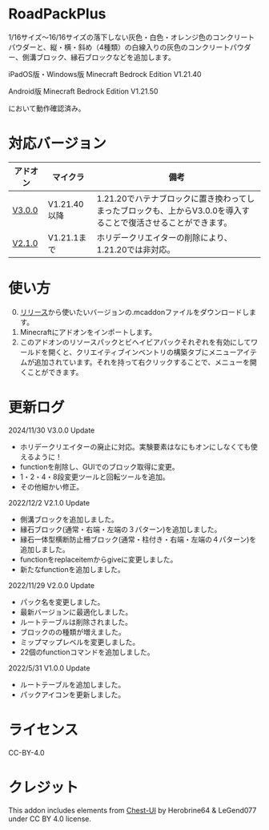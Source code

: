 # RoadPackPlus

1/16サイズ〜16/16サイズの落下しない灰色・白色・オレンジ色のコンクリートパウダーと、縦・横・斜め（4種類）の白線入りの灰色のコンクリートパウダー、側溝ブロック、縁石ブロックなどを追加します。

iPadOS版・Windows版 Minecraft Bedrock Edition V1.21.40

Android版 Minecraft Bedrock Edition V1.21.50

において動作確認済み。

# 対応バージョン

| アドオン                                                             | マイクラ     | 備考                                                                                                            |
| -------------------------------------------------------------------- | ------------ | --------------------------------------------------------------------------------------------------------------- |
| [V3.0.0](https://github.com/HakoMC/RoadPackPlus/releases/tag/V3.0.0) | V1.21.40以降 | 1.21.20でハテナブロックに置き換わってしまったブロックも、上からV3.0.0を導入することで復活させることができます。 |
| [V2.1.0](https://github.com/HakoMC/RoadPackPlus/releases/tag/V2.1.0) | V1.21.1まで  | ホリデークリエイターの削除により、1.21.20では非対応。                                                           |

# 使い方

0. [リリース](https://github.com/HakoMC/RoadPackPlus/releases)から使いたいバージョンの.mcaddonファイルをダウンロードします。
1. Minecraftにアドオンをインポートします。
2. このアドオンのリソースパックとビヘイビアパックそれぞれを有効にしてワールドを開くと、クリエイティブインベントリの構築タブにメニューアイテムが追加されています。それを持って右クリックすることで、メニューを開くことができます。

# 更新ログ

2024/11/30 V3.0.0 Update

- ホリデークリエイターの廃止に対応。実験要素はなにもオンにしなくても使えるように！
- functionを削除し、GUIでのブロック取得に変更。
- 1・2・4・8段変更ツールと回転ツールを追加。
- その他細かい修正。

2022/12/2 V2.1.0 Update

- 側溝ブロックを追加しました。
- 縁石ブロック(通常・右端・左端の３パターン)を追加しました。
- 縁石一体型横断防止柵ブロック(通常・柱付き・右端・左端の４パターン)を追加しました。
- functionをreplaceitemからgiveに変更しました。
- 新たなfunctionを追加しました。

2022/11/29 V2.0.0 Update

- パック名を変更しました。
- 最新バージョンに最適化しました。
- ルートテーブルは削除されました。
- ブロックのの種類が増えました。
- ミップマップレベルを変更しました。
- 22個のfunctionコマンドを追加しました。

2022/5/31 V1.0.0 Update

- ルートテーブルを追加しました。
- パックアイコンを更新しました。

# ライセンス

CC-BY-4.0

# クレジット

This addon includes elements from [Chest-UI](https://github.com/Herobrine643928/Chest-UI) by Herobrine64 & LeGend077 under CC BY 4.0 license.
